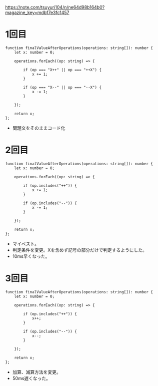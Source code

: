 https://note.com/tsuyuri104/n/ne64d98b164b0?magazine_key=mdb17e3fc1457

# 1回目
```
function finalValueAfterOperations(operations: string[]): number {
    let x: number = 0;

    operations.forEach((op: string) => {

        if (op === "X++" || op === "++X") {
            x += 1;
        }

        if (op === "X--" || op === "--X") {
            x -= 1;
        }

    });

    return x;
};
```

* 問題文をそのままコード化

# 2回目
```
function finalValueAfterOperations(operations: string[]): number {
    let x: number = 0;

    operations.forEach((op: string) => {

        if (op.includes("++")) {
            x += 1;
        }

        if (op.includes("--")) {
            x -= 1;
        }

    });

    return x;
};
```

* マイベスト。
* 判定条件を変更。Xを含めず記号の部分だけで判定するようにした。
* 10ms早くなった。

# 3回目
```
function finalValueAfterOperations(operations: string[]): number {
    let x: number = 0;

    operations.forEach((op: string) => {

        if (op.includes("++")) {
            x++;
        }

        if (op.includes("--")) {
            x--;
        }

    });

    return x;
};
```

* 加算、減算方法を変更。
* 50ms遅くなった。
